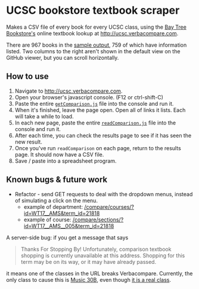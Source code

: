 # UCSC bookstore textbook scraper

Makes a CSV file of every book for every UCSC class, using the [Bay Tree Bookstore's](http://slugstore.ucsc.edu) online
textbook lookup at http://ucsc.verbacompare.com.

There are 967 books in the [sample output](sample-output.csv), 759 of which have information listed. Two columns to
the right aren't shown in the default view on the GitHub viewer, but you can scroll horizontally.

## How to use

1. Navigate to http://ucsc.verbacompare.com.
1. Open your browser's javascript console. (F12 or ctrl-shift-C)
1. Paste the entire [`getComparison.js`](https://raw.githubusercontent.com/pfroud/textbook-scraper/master/getComparison.js) file into the console and run it.
1. When it's finished, leave the page open. Open all of links it lists. Each will take a while to load.
1. In each new page, paste the entire [`readComparison.js`](https://raw.githubusercontent.com/pfroud/textbook-scraper/master/readComparison.js) file into the console and run it.
1. After each time, you can check the results page to see if it has seen the new result.
1. Once you've run `readComparison` on each page, return to the results page. It should now have a CSV file.
1. Save / paste into a spreadsheet program.

## Known bugs & future work
* Refactor - send GET requests to deal with the dropdown menus, instead of simulating a click on the menu.
    * example of department: [/compare/courses/?id=WT17__AMS&term_id=21818](http://ucsc.verbacompare.com/compare/courses/?id=WT17__AMS&term_id=21818)
    * example of course: [/compare/sections/?id=WT17__AMS__005&term_id=21818](http://ucsc.verbacompare.com/compare/sections/?id=WT17__AMS__005&term_id=21818)

A server-side bug: if you get a message that says

> Thanks For Stopping By! Unfortunately, comparison textbook shopping is currently unavailable at this address. Shopping for this term may be on its way, or it may have already passed.

it means one of the classes in the URL breaks Verbacompare. Currently, the only class to cause this is [Music 30B](http://ucsc.verbacompare.com/comparison?id=WT17__MUSC__030B), even though [it is a real class](http://registrar.ucsc.edu/catalog/programs-courses/course-descriptions/musc.html).
